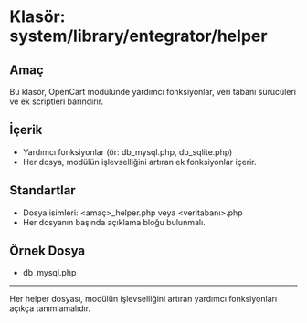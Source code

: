 # Klasör: system/library/entegrator/helper

## Amaç
Bu klasör, OpenCart modülünde yardımcı fonksiyonlar, veri tabanı sürücüleri ve ek scriptleri barındırır.

## İçerik
- Yardımcı fonksiyonlar (ör: db_mysql.php, db_sqlite.php)
- Her dosya, modülün işlevselliğini artıran ek fonksiyonlar içerir.

## Standartlar
- Dosya isimleri: <amaç>_helper.php veya <veritabanı>.php
- Her dosyanın başında açıklama bloğu bulunmalı.

## Örnek Dosya
- db_mysql.php

---
Her helper dosyası, modülün işlevselliğini artıran yardımcı fonksiyonları açıkça tanımlamalıdır. 